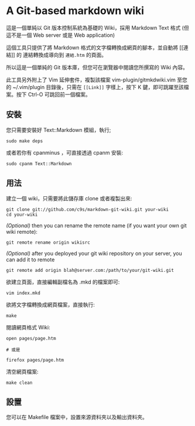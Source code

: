 
# A Git-based markdown wiki 

這是一個單純以 Git 版本控制系統為基礎的 Wiki，採用 Markdown Text 格式
(但這不是一個 Web server 或是 Web application)

這個工具只提供了將 Markdown 格式的文字檔轉換成網頁的腳本，並自動將 [[連結]] 的
連結轉換成導向到 `連結.htm` 的頁面。

所以這是一個單純的 Git 版本庫，但您可在瀏覽器中閱讀您所撰寫的 Wiki 內容。

此工具另外附上了 Vim 延伸套件，複製該檔案 vim-plugin/gitmkdwiki.vim 至您的
~/.vim/plugin 目錄後，只需在 `[[Link]]` 字樣上，按下 K
鍵，即可跳躍至該檔案。按下 Ctrl-O 可跳回前一個檔案。

## 安裝

您只需要安裝好 Text::Markdown 模組，執行;

    sudo make deps

或者若你有 cpanminus ，可直接透過 cpanm 安裝:

    sudo cpanm Text::Markdown

## 用法

建立一個 wiki，只需要將此儲存庫 clone 或者複製出來:

    git clone git://github.com/c9s/markdown-git-wiki.git your-wiki
    cd your-wiki

*(Optional)* then you can rename the remote name (if you want your own git wiki remote):

    git remote rename origin wikisrc

*(Optional)* after you deployed your git wiki repository on your server, you can add it to remote

    git remote add origin blah@server.com:/path/to/your/git-wiki.git

欲建立頁面，直接編輯副檔名為 .mkd 的檔案即可:

    vim index.mkd

欲將文字檔轉換成網頁檔案，直接執行:

    make 

閱讀網頁格式 Wiki:

    open pages/page.htm

    # 或是
    
    firefox pages/page.htm

清空網頁檔案:

    make clean

## 設置

您可以在 Makefile 檔案中，設置來源資料夾以及輸出資料夾。


